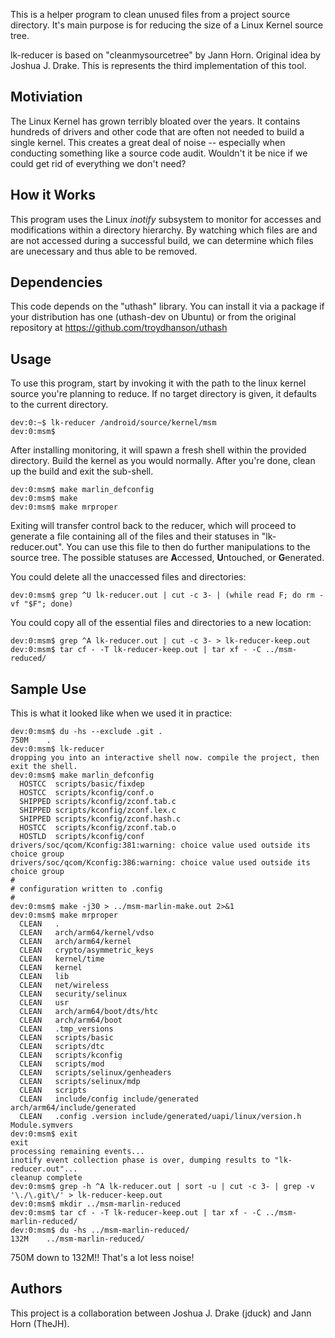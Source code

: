 This is a helper program to clean unused files from a project source directory.
It's main purpose is for reducing the size of a Linux Kernel source tree.

lk-reducer is based on "cleanmysourcetree" by Jann Horn. Original idea by
Joshua J. Drake. This is represents the third implementation of this tool.

Motiviation
-----------
The Linux Kernel has grown terribly bloated over the years. It contains
hundreds of drivers and other code that are often not needed to build a single
kernel. This creates a great deal of noise -- especially when conducting
something like a source code audit. Wouldn't it be nice if we could get rid of
everything we don't need?

How it Works
------------
This program uses the Linux *inotify* subsystem to monitor for accesses and
modifications within a directory hierarchy. By watching which files are and are
not accessed during a successful build, we can determine which files are
unecessary and thus able to be removed.

Dependencies
------------
This code depends on the "uthash" library. You can install it via a package
if your distribution has one (uthash-dev on Ubuntu) or from the original
repository at https://github.com/troydhanson/uthash

Usage
-----
To use this program, start by invoking it with the path to the linux kernel
source you're planning to reduce.  If no target directory is given, it defaults
to the current directory.

```
dev:0:~$ lk-reducer /android/source/kernel/msm
dev:0:msm$
```

After installing monitoring, it will spawn a fresh shell within the provided
directory. Build the kernel as you would normally. After you're done, clean up
the build and exit the sub-shell.

```
dev:0:msm$ make marlin_defconfig
dev:0:msm$ make
dev:0:msm$ make mrproper
```

Exiting will transfer control back to the reducer, which will proceed to
generate a file containing all of the files and their statuses in
"lk-reducer.out". You can use this file to then do further manipulations to
the source tree. The possible statuses are **A**ccessed, **U**ntouched, or
**G**enerated.

You could delete all the unaccessed files and directories:

```
dev:0:msm$ grep ^U lk-reducer.out | cut -c 3- | (while read F; do rm -vf "$F"; done)
```

You could copy all of the essential files and directories to a new location:

```
dev:0:msm$ grep ^A lk-reducer.out | cut -c 3- > lk-reducer-keep.out
dev:0:msm$ tar cf - -T lk-reducer-keep.out | tar xf - -C ../msm-reduced/
```

Sample Use
----------
This is what it looked like when we used it in practice:

```
dev:0:msm$ du -hs --exclude .git .
750M    .
dev:0:msm$ lk-reducer
dropping you into an interactive shell now. compile the project, then exit the shell.
dev:0:msm$ make marlin_defconfig
  HOSTCC  scripts/basic/fixdep
  HOSTCC  scripts/kconfig/conf.o
  SHIPPED scripts/kconfig/zconf.tab.c
  SHIPPED scripts/kconfig/zconf.lex.c
  SHIPPED scripts/kconfig/zconf.hash.c
  HOSTCC  scripts/kconfig/zconf.tab.o
  HOSTLD  scripts/kconfig/conf
drivers/soc/qcom/Kconfig:381:warning: choice value used outside its choice group
drivers/soc/qcom/Kconfig:386:warning: choice value used outside its choice group
#
# configuration written to .config
#
dev:0:msm$ make -j30 > ../msm-marlin-make.out 2>&1
dev:0:msm$ make mrproper
  CLEAN   .
  CLEAN   arch/arm64/kernel/vdso
  CLEAN   arch/arm64/kernel
  CLEAN   crypto/asymmetric_keys
  CLEAN   kernel/time
  CLEAN   kernel
  CLEAN   lib
  CLEAN   net/wireless
  CLEAN   security/selinux
  CLEAN   usr
  CLEAN   arch/arm64/boot/dts/htc
  CLEAN   arch/arm64/boot
  CLEAN   .tmp_versions
  CLEAN   scripts/basic
  CLEAN   scripts/dtc
  CLEAN   scripts/kconfig
  CLEAN   scripts/mod
  CLEAN   scripts/selinux/genheaders
  CLEAN   scripts/selinux/mdp
  CLEAN   scripts
  CLEAN   include/config include/generated arch/arm64/include/generated
  CLEAN   .config .version include/generated/uapi/linux/version.h Module.symvers
dev:0:msm$ exit
exit
processing remaining events...
inotify event collection phase is over, dumping results to "lk-reducer.out"...
cleanup complete
dev:0:msm$ grep -h ^A lk-reducer.out | sort -u | cut -c 3- | grep -v '\./\.git\/' > lk-reducer-keep.out
dev:0:msm$ mkdir ../msm-marlin-reduced
dev:0:msm$ tar cf - -T lk-reducer-keep.out | tar xf - -C ../msm-marlin-reduced/
dev:0:msm$ du -hs ../msm-marlin-reduced/
132M    ../msm-marlin-reduced/
```

750M down to 132M!! That's a lot less noise!

Authors
-------
This project is a collaboration between Joshua J. Drake (jduck) and Jann Horn (TheJH).

